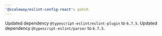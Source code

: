 ```yaml
---
'@scaleway/eslint-config-react': patch
---
```


Updated dependency `@typescript-eslint/eslint-plugin` to `6.7.5`.
Updated dependency `@typescript-eslint/parser` to `6.7.5`.
